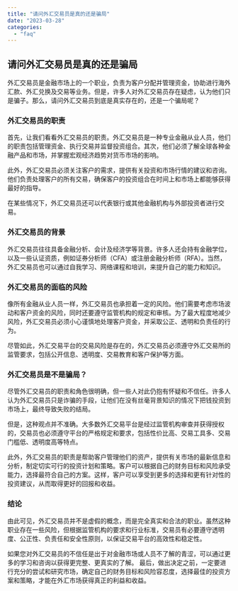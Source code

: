 ```yaml
---
title: "请问外汇交易员是真的还是骗局"
date: "2023-03-28"
categories: 
  - "faq"
---
```


## 请问外汇交易员是真的还是骗局

外汇交易员是金融市场上的一个职业，负责为客户分配并管理资金，协助进行海外汇款、外汇兑换及交易等业务。但是，许多人对外汇交易员存在疑虑，认为他们只是骗子。那么，请问外汇交易员到底是真实存在的，还是一个骗局呢？

### 外汇交易员的职责

首先，让我们看看外汇交易员的职责。外汇交易员是一种专业金融从业人员，他们的职责包括管理资金、执行交易并监督投资组合。其次，他们必须了解全球各种金融产品和市场，并掌握宏观经济趋势对货币市场的影响。

此外，外汇交易员必须关注客户的需求，提供有关投资和市场行情的建议和咨询。他们负责处理客户的所有交易，确保客户的投资组合在时间上和市场上都能够获得最好的指导。

在某些情况下，外汇交易员还可以代表银行或其他金融机构与外部投资者进行交易。

### 外汇交易员的背景

外汇交易员往往具备金融分析、会计及经济学等背景。许多人还会持有金融学位，以及一些认证资质，例如证券分析师（CFA）或注册金融分析师（RFA）。当然，外汇交易员也可以通过自我学习、网络课程和培训，来提升自己的能力和知识。

### 外汇交易员的面临的风险

像所有金融从业人员一样，外汇交易员也承担着一定的风险。他们需要考虑市场波动和客户资金的风险，同时还要遵守监管机构的规定和审核。为了最大程度地减少风险，外汇交易员必须小心谨慎地处理客户资金，并采取公正、透明和负责任的行为。

尽管如此，外汇交易平台的交易风险是存在的，外汇交易员必须遵守外汇交易所的监管要求，包括公开信息、透明度、交易教育和客户保护等方面。

### 外汇交易员是不是骗局？

尽管外汇交易员的职责和角色很明确，但一些人对此仍抱有怀疑和不信任。许多人认为外汇交易员只是诈骗的手段，让他们在没有丝毫背景知识的情况下把钱投资到市场上，最终导致失败的结局。

但是，这种观点并不准确。大多数外汇交易平台是经过监管机构审查并获得授权的，交易员也必须遵守平台的严格规定和要求，包括性价比高、交易工具多、交易门槛低、透明度高等特点。

此外，外汇交易员的职责是帮助客户管理他们的资产，提供有关市场的最新信息和分析，制定切实可行的投资计划和策略。客户可以根据自己的财务目标和风险承受能力，选择最符合自己的方案。这样，客户可以享受到更多的选择和更有针对性的投资建议，从而取得更好的回报和收益。

### 结论

由此可见，外汇交易员并不是虚假的概念，而是完全真实和合法的职业。虽然这种职业存在一些风险，但根据监管机构的要求和行业标准，交易员有必要遵守透明度、公正性、负责任和安全性原则，以保证交易平台的高效性和稳定性。

如果您对外汇交易员的不信任是出于对金融市场或人员不了解的青涩，可以通过更多的学习和咨询以获得更完整、更真实的了解。 最后，做出决定之前，一定要进行充分的尝试和研究市场，确定自己的财务目标和风险容忍度，选择最佳的投资方案和策略，才能在外汇市场获得真正的利益和收益。
